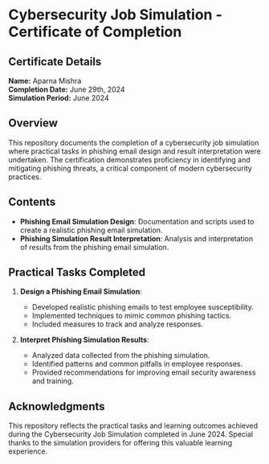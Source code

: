 # Cybersecurity Job Simulation - Certificate of Completion

## Certificate Details
**Name:** Aparna Mishra  
**Completion Date:** June 29th, 2024  
**Simulation Period:** June 2024

## Overview
This repository documents the completion of a cybersecurity job simulation where practical tasks in phishing email design and result interpretation were undertaken. The certification demonstrates proficiency in identifying and mitigating phishing threats, a critical component of modern cybersecurity practices.

## Contents
- **Phishing Email Simulation Design**: Documentation and scripts used to create a realistic phishing email simulation.
- **Phishing Simulation Result Interpretation**: Analysis and interpretation of results from the phishing email simulation.

## Practical Tasks Completed
1. **Design a Phishing Email Simulation**:
   - Developed realistic phishing emails to test employee susceptibility.
   - Implemented techniques to mimic common phishing tactics.
   - Included measures to track and analyze responses.

2. **Interpret Phishing Simulation Results**:
   - Analyzed data collected from the phishing simulation.
   - Identified patterns and common pitfalls in employee responses.
   - Provided recommendations for improving email security awareness and training.

## Acknowledgments
This repository reflects the practical tasks and learning outcomes achieved during the Cybersecurity Job Simulation completed in June 2024. Special thanks to the simulation providers for offering this valuable learning experience.
